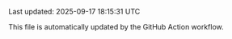 Last updated: 2025-09-17 18:15:31 UTC

This file is automatically updated by the GitHub Action workflow.
